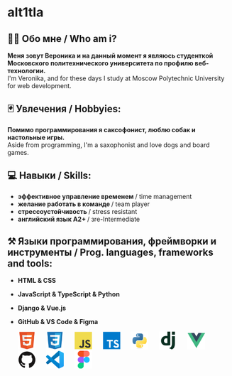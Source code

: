 # alt1tla
## 👩🏻 Обо мне / Who am i?

<strong>Меня зовут Вероника и на данный момент я являюсь студенткой Московского политехнического университета по профилю веб-технологии.</strong></br>
I'm Veronika, and for these days I study at Moscow Polytechnic University for web development.

## 🃏 Увлечения / Hobbyies:

<strong> Помимо программирования я саксофонист, люблю собак и настольные игры. </strong></br>
Aside from programming, I'm a saxophonist and love dogs and board games.

## 💻 Навыки / Skills:

- <strong> эффективное управление временем </strong> / time management
- <strong> желание работать в команде </strong> / team player
- <strong> стрессоустойчивость </strong> / stress resistant
- <strong> английский язык A2+ </strong> / зre-Intermediate

## ⚒️ Языки программирования, фреймворки и инструменты / Prog. languages, frameworks and tools:

- <strong> HTML & CSS </strong> 
- <strong> JavaScript & TypeScript & Python</strong>
- <strong> Django & Vue.js </strong> 
- <strong> GitHub & VS Code & Figma </strong>

  <img src="https://github.com/devicons/devicon/blob/master/icons/html5/html5-original.svg" alt="HTML5" width="40" height="40"/>&nbsp;&nbsp;&nbsp;&nbsp;&nbsp;
  <img src="https://github.com/devicons/devicon/blob/master/icons/css3/css3-original.svg" alt="CSS3" width="40" height="40"/>&nbsp;&nbsp;&nbsp;&nbsp;&nbsp;
  <img src="https://github.com/devicons/devicon/blob/master/icons/javascript/javascript-original.svg" alt="JavaScript" width="40" height="40"/>&nbsp;&nbsp;&nbsp;&nbsp;&nbsp;
  <img src="https://github.com/devicons/devicon/blob/master/icons/typescript/typescript-original.svg" alt="TypeScript" width="40" height="40"/>&nbsp;&nbsp;&nbsp;&nbsp;&nbsp;
  <img src="https://github.com/devicons/devicon/blob/master/icons/python/python-original.svg" alt="Python" width="40" height="40"/>&nbsp;&nbsp;&nbsp;&nbsp;&nbsp;
  <img src="https://github.com/devicons/devicon/blob/master/icons/django/django-plain.svg" alt="Django" width="40" height="40"/>&nbsp;&nbsp;&nbsp;&nbsp;&nbsp;
  <img src="https://github.com/devicons/devicon/blob/master/icons/vuejs/vuejs-original.svg" alt="Vue.js" width="40" height="40"/>&nbsp;&nbsp;&nbsp;&nbsp;&nbsp;
  <img src="https://github.com/devicons/devicon/blob/master/icons/github/github-original.svg" alt="GitHub" width="40" height="40"/>&nbsp;&nbsp;&nbsp;&nbsp;&nbsp;
  <img src="https://github.com/devicons/devicon/blob/master/icons/vscode/vscode-original.svg" alt="VS Code" width="40" height="40"/>&nbsp;&nbsp;&nbsp;&nbsp;&nbsp;
  <img src="https://github.com/devicons/devicon/blob/master/icons/figma/figma-original.svg" alt="Figma" width="40" height="40"/>&nbsp;&nbsp;&nbsp;&nbsp;&nbsp;
